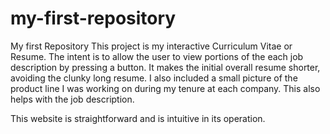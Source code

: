 # my-first-repository
My first Repository
This project is my interactive Curriculum Vitae or Resume.
The intent is to allow the user to view portions of the each job description by pressing a button. It makes the initial overall 
resume shorter, avoiding the clunky long resume. I also included a small picture of the product line I was working on during my tenure at each company. This also helps with the job description.

This website is straightforward and is intuitive in its operation.